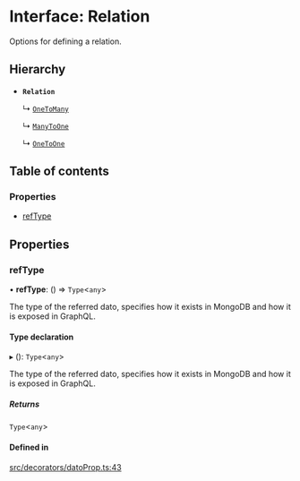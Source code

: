# Interface: Relation

Options for defining a relation.

## Hierarchy

- **`Relation`**

  ↳ [`OneToMany`](OneToMany.md)

  ↳ [`ManyToOne`](ManyToOne.md)

  ↳ [`OneToOne`](OneToOne.md)

## Table of contents

### Properties

- [refType](Relation.md#reftype)

## Properties

### refType

• **refType**: () => `Type`\<`any`\>

The type of the referred dato, specifies how it exists in MongoDB and how it is exposed in GraphQL.

#### Type declaration

▸ (): `Type`\<`any`\>

The type of the referred dato, specifies how it exists in MongoDB and how it is exposed in GraphQL.

##### Returns

`Type`\<`any`\>

#### Defined in

[src/decorators/datoProp.ts:43](https://github.com/choresh/nestjs-query-simple/blob/main/packages/nestjs-query-simple/src/decorators/datoProp.ts#L43)
